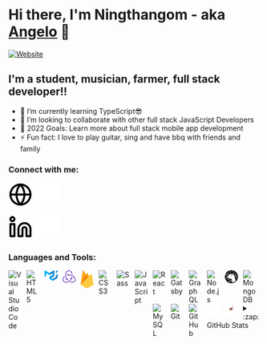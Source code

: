 # Hi there, I'm Ningthangom - aka [Angelo][website] 👋 

[![Website](https://img.shields.io/badge/Angelo101-webiste-green)](https://angelo101.netlify.app/)




## I'm a student, musician, farmer, full stack developer!!

<!-- - 🔭 Check out my VS Code course: [Become A VS Code SuperHero!][course]! -->
- 🌱 I’m currently learning TypeScript😎
- 👯 I’m looking to collaborate with other full stack JavaScript Developers
- 🥅 2022 Goals: Learn more about full stack mobile app development
- ⚡ Fun fact: I love to play guitar, sing and have bbq with friends and family


### Connect with me:

[![website](./img/globe-light.svg)]( https://angelo101.netlify.app#gh-light-mode-only)
[![website](./img/globe-dark.svg)]( https://angelo101.netlify.app#gh-dark-mode-only)
&nbsp;&nbsp;

[![website](./img/linkedin-light.svg)](https://www.linkedin.com/in/ningthangom-shwebeth-angelo-709b45123/#gh-light-mode-only)
[![website](./img/linkedin-dark.svg)](https://www.linkedin.com/in/ningthangom-shwebeth-angelo-709b45123/#gh-dark-mode-only)


### Languages and Tools:

[<img align="left" alt="Visual Studio Code" width="26px" src="https://cdn.jsdelivr.net/gh/devicons/devicon/icons/vscode/vscode-original.svg" style="padding-right:10px;" />](https://code.visualstudio.com/)
[<img align="left" alt="HTML5" width="26px" src="https://cdn.jsdelivr.net/gh/devicons/devicon/icons/html5/html5-original.svg" style="padding-right:10px;" />](https://developer.mozilla.org/en-US/docs/Glossary/HTML5)
[<img align="left" alt="mui" width="26px" src="./img/material-ui-1.svg" style="padding-right:10px;" />](https://mui.com/)
[<img align="left" alt="redux" width="26px" src="./img/redux.svg" style="padding-right:10px;" />](https://redux.js.org/)
[<img align="left" alt="firebase" width="26px" src="./img/firebase-1.svg" style="padding-right:10px;" />](https://firebase.google.com/)
[<img align="left" alt="CSS3" width="26px" src="https://cdn.jsdelivr.net/gh/devicons/devicon/icons/css3/css3-original.svg" style="padding-right:10px;" />](https://www.youtube.com/watch?v=1Rs2ND1ryYc)
[<img align="left" alt="Sass" width="26px" src="https://cdn.jsdelivr.net/gh/devicons/devicon/icons/sass/sass-original.svg" style="padding-right:10px;" />](https://www.youtube.com/watch?v=_a5j7KoflTs)
[<img align="left" alt="JavaScript" width="26px" src="https://cdn.jsdelivr.net/gh/devicons/devicon/icons/javascript/javascript-original.svg" style="padding-right:10px;" />](https://www.javascript.com/)
[<img align="left" alt="React" width="26px" src="https://cdn.jsdelivr.net/gh/devicons/devicon/icons/react/react-original.svg" style="padding-right:10px;" />](https://reactjs.org/)
[<img align="left" alt="Gatsby" width="26px" src="https://cdn.jsdelivr.net/gh/devicons/devicon/icons/gatsby/gatsby-original.svg" style="padding-right:10px;" />](https://www.gatsbyjs.com/)
[<img align="left" alt="GraphQL" width="26px" src="https://cdn.jsdelivr.net/gh/devicons/devicon/icons/graphql/graphql-plain.svg" style="padding-right:10px;" />](https://graphql.org/)
[<img align="left" alt="Node.js" width="26px" src="https://cdn.jsdelivr.net/gh/devicons/devicon/icons/nodejs/nodejs-original.svg" style="padding-right:10px;" />](https://nodejs.org/en/)
[<img align="left" alt="Deno" width="26px" src="./img/deno-light.svg" style="padding-right:10px;" />](https://deno.land/)
[<img align="left" alt="MongoDB" width="26px" src="https://cdn.jsdelivr.net/gh/devicons/devicon/icons/mongodb/mongodb-original.svg" style="padding-right:10px;" />](https://www.mongodb.com/)
[<img align="left" alt="MySQL" width="26px" src="https://cdn.jsdelivr.net/gh/devicons/devicon/icons/mysql/mysql-original.svg" style="padding-right:10px;" />](https://www.mysql.com/)
[<img align="left" alt="Git" width="26px" src="https://cdn.jsdelivr.net/gh/devicons/devicon/icons/git/git-original.svg" style="padding-right:10px;" />](https://github.com/)
[<img align="left" alt="GitHub" width="26px" src="https://user-images.githubusercontent.com/3369400/139447912-e0f43f33-6d9f-45f8-be46-2df5bbc91289.png" style="padding-right:10px;" />](https://github.com/)
<!-- [<img align="left" alt="GitHub" width="26px" src="https://user-images.githubusercontent.com/3369400/139448065-39a229ba-4b06-434b-bc67-616e2ed80c8f.png" style="padding-right:10px;" />](https://github.com/)
[<img align="left" alt="Terminal" width="26px" src="./img/terminal-light.svg" style="padding-right:10px;" />](https://docs.microsoft.com/en-us/windows/terminal/) -->
[<img align="left" alt="Terminal" width="26px" src="./img/terminal-dark.svg" style="padding-right:10px;"/>](https://docs.microsoft.com/en-us/windows/terminal/)
[<img align="left" alt="styled-component" width="26px" src="./img/style_component_logo.svg" style="padding-right:10px;" />](https://styled-components.com/)

 ---
<br />

  
 ---
<details>
  <summary>:zap: GitHub Stats</summary>

  <img align="left" alt="codeSTACKr's GitHub Stats" src="https://github-readme-stats.vercel.app/api?username=Angelo101&show_icons=true&hide_border=false&title_color=ff652f&icon_color=FFE400&bg_color=09131B&text_color=ffffff&border_color=0c1a25" />

</details>

[website]: https://angelo101.netlify.app/


